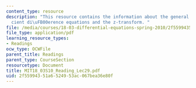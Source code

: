 ```yaml
---
content_type: resource
description: "This resource contains the information about the general constant coe\uFB03\
  cient di\uFB00erence equations and the z-transform. "
file: /media/courses/18-03-differential-equations-spring-2010/2f55994351a6524953ac067bea36e80f_MIT18_03S10_Reading_Lec29.pdf
file_type: application/pdf
learning_resource_types:
- Readings
ocw_type: OCWFile
parent_title: Readings
parent_type: CourseSection
resourcetype: Document
title: MIT18_03S10_Reading_Lec29.pdf
uid: 2f559943-51a6-5249-53ac-067bea36e80f
---
```

